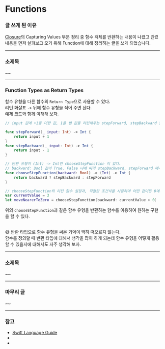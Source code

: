# Functions
### 글 쓰게 된 이유
[Closure](https://github.com/zziro95/zzipository/blob/main/Swift/Closure.md)의 Capturing Values 부분 정리 중 함수 객체를 반환하는 내용이 나왔고 관련 내용을 먼저 살펴보고 오기 위해 Function에 대해 정리하는 글을 쓰게 되었습니다.   

***
### 소제목
~~

***
### Function Types as Return Types
함수 유형을 다른 함수의 `Return Type`으로 사용할 수 있다.   
리턴 화살표 `->` 뒤에 함수 유형을 적어 주면 된다.   
예제 코드와 함께 이해해 보자.   
```swift
// input 값에 +1을 더한 값, 1을 뺀 값을 리턴해주는 stepForward, stepBackward 함수가 있다. 

func stepForward(_ input: Int) -> Int {
    return input + 1
}
func stepBackward(_ input: Int) -> Int {
    return input - 1
}

// 반환 유형이 (Int) -> Int인 chooseStepFunction 이 있다.
// backward: Bool 값이 True, False 냐에 따라 stepBackward, stepForward 메서드가 반환된다.
func chooseStepFunction(backward: Bool) -> (Int) -> Int {
    return backward ? stepBackward : stepForward
}

// chooseStepFunction의 리턴 함수 설정과, 적절한 조건식을 사용하여 어떤 값이든 0에 가까워진다.
var currentValue = 3
let moveNearerToZero = chooseStepFunction(backward: currentValue > 0)
```   
위의 `chooseStepFunction`과 같은 함수 유형을 반환하는 함수를 이용하여 원하는 구현을 할 수 있다.   
<br>

😅 반환 타입으로 함수 유형을 써본 기억이 딱히 떠오르지 않는다.   
함수를 정의할 때 반환 타입에 대해서 생각을 많이 하게 되는데 함수 유형을 어떻게 활용할 수 있을지에 대해서도 자주 생각해 보자.   

***
### 소제목
~~

***
### 마무리 글
~~

***
### 참고
- [Swift Language Guide](https://docs.swift.org/swift-book/LanguageGuide/Functions.html#ID177)
- []()
- []()
